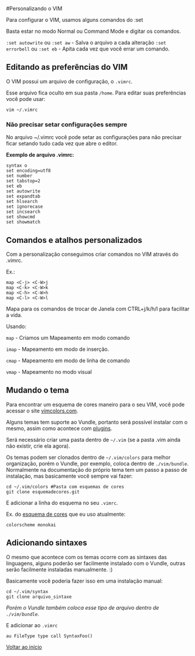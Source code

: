 #Personalizando o VIM

Para configurar o VIM, usamos alguns comandos do :set

Basta estar no modo Normal ou Command Mode e digitar os
comandos.

`:set autowrite` ou `:set aw` - Salva o arquivo a cada alteração
`:set errorbell` ou `:set eb` - Apita cada vez que você errar
um comando.


## Editando as preferências do VIM

O VIM possui um arquivo de configuração, o `.vimrc`.

Esse arquivo fica oculto em sua pasta `/home`. Para editar suas
preferências você pode usar: 

```
vim ~/.vimrc
```

### Não precisar setar configurações sempre

No arquivo ~/.vimrc você pode setar as configurações para
não precisar ficar setando tudo cada vez que abre o editor.

**Exemplo de arquivo .vimrc:**

```
syntax o
set encoding=utf8
set number
set tabstop=2
set eb
set autowrite
set expandtab
set hlsearch
set ignorecase
set incsearch
set showcmd
set showmatch
```

## Comandos e atalhos personalizados

Com a personalização conseguimos criar comandos no VIM através do .vimrc.

Ex.:

```
map <C-j> <C-W>j
map <C-k> <C-W>k
map <C-h> <C-W>h
map <C-l> <C-W>l
```

Mapa para os comandos de trocar de Janela com CTRL+j/k/h/l para facilitar a vida.

Usando:

`map`  - Criamos um Mapeamento em modo comando

`imap` - Mapeamento em modo de inserção.

`cmap` - Mapeamento em modo de linha de comando

`vmap` - Mapeamento no modo visual

## Mudando o tema

Para encontrar um  esquema de cores maneiro para o seu VIM, você pode
acessar o site [vimcolors.com](http://vimcolors.com/).

Alguns temas tem suporte ao Vundle, portanto será possível instalar com o mesmo, assim como acontece com [plugins](./plugins.md#instalando-os-plugins-com-vundle).

Será necessário criar uma pasta dentro de `~/.vim` (se a pasta .vim ainda não
existir, crie ela agora).

Os temas podem ser clonados dentro de `~/.vim/colors` para melhor organização, porém o Vundle, por exemplo, coloca dentro de `./vim/bundle`.
Normalmente na documentação do próprio tema tem um passo a passo de instalação, mas basicamente
você sempre vai fazer:

```
cd ~/.vim/colors #Pasta com esquemas de cores
git clone esquemadecores.git
```

E adicionar a linha do esquema no seu `.vimrc`.

Ex. do [esquema de cores](https://github.com/sickill/vim-monokai) que eu uso atualmente:

```
colorscheme monokai 
```

## Adicionando sintaxes

O mesmo que acontece com os temas ocorre com as sintaxes das linguagens, alguns poderão ser facilmente instalado com o Vundle, outras serão facilmente instaladas manualmente. :)

Basicamente você poderia fazer isso em uma instalação manual:

```
cd ~/.vim/syntax
git clone arquivo_sintaxe
```

*Porém o Vundle também coloca esse tipo de arquivo dentro de `./vim/bundle`.*

E adicionar ao `.vimrc`

```
au FileType type call SyntaxFoo()
```

[Voltar ao início](https://github.com/woliveiras/vim-noobs/ "Voltar ao início")
